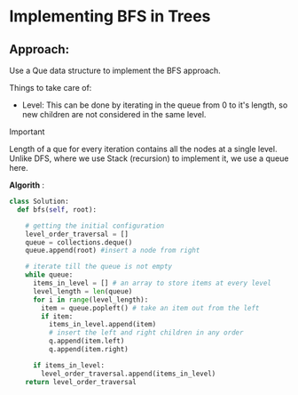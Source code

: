 # Implementing BFS in Trees

## Approach:

Use a Que data structure to implement the BFS approach.

Things to take care of:

- Level: This can be done by iterating in the queue from 0 to it's length, so new children are not considered in the same level.

> [!IMPORTANT]
> Length of a que for every iteration contains all the nodes at a single level.
> Unlike DFS, where we use Stack (recursion) to implement it, we use a queue here.

**Algorith** :

```python
class Solution:
  def bfs(self, root):

    # getting the initial configuration
    level_order_traversal = []
    queue = collections.deque()
    queue.append(root) #insert a node from right

    # iterate till the queue is not empty
    while queue:
      items_in_level = [] # an array to store items at every level
      level_length = len(queue)
      for i in range(level_length):
        item = queue.popleft() # take an item out from the left
        if item:
          items_in_level.append(item)
          # insert the left and right children in any order
          q.append(item.left)
          q.append(item.right)

      if items_in_level:
        level_order_traversal.append(items_in_level)
    return level_order_traversal
```
